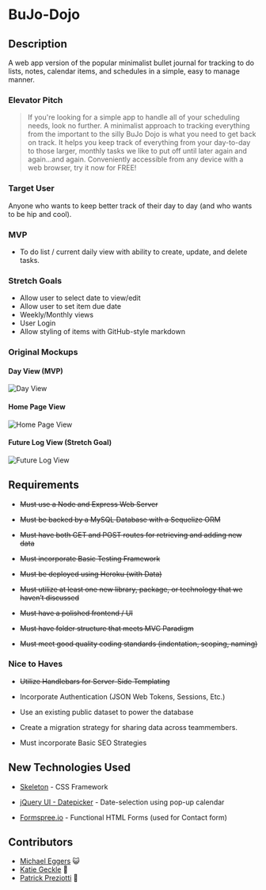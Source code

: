 # BuJo-Dojo

## Description
A web app version of the popular minimalist bullet journal for tracking to do lists, notes, calendar items, and schedules in a simple, easy to manage manner.

### Elevator Pitch
> If you're looking for a simple app to handle all of your scheduling needs, look no further. A minimalist approach to tracking everything from the important to the silly BuJo Dojo is what you need to get back on track. It helps you keep track of everything from your day-to-day to those larger, monthly tasks we like to put off until later again and again...and again. Conveniently accessible from any device with a web browser, try it now for FREE!

### Target User
Anyone who wants to keep better track of their day to day (and who wants to be hip and cool).

### MVP
+ To do list / current daily view with ability to create, update, and delete tasks.

### Stretch Goals
+ Allow user to select date to view/edit
+ Allow user to set item due date
+ Weekly/Monthly views
+ User Login
+ Allow styling of items with GitHub-style markdown

### Original Mockups

#### Day View (MVP)
![Day View](https://user-images.githubusercontent.com/22947371/26908406-73e9ef4c-4bc8-11e7-9736-1d163c11d729.png "BuJo - Day View")

#### Home Page View
![Home Page View](https://user-images.githubusercontent.com/22947371/26908408-73f680b8-4bc8-11e7-96b2-682f744e368e.png "BuJo - Home Page View")

#### Future Log View (Stretch Goal)
![Future Log View](https://user-images.githubusercontent.com/22947371/26908407-73f3b82e-4bc8-11e7-91e0-2b16931067db.png "BuJo - Future Log View")

## Requirements
+ ~~Must use a Node and Express Web Server~~

+ ~~Must be backed by a MySQL Database with a Sequelize ORM~~

+ ~~Must have both GET and POST routes for retrieving and adding new data~~

+ ~~Must incorporate Basic Testing Framework~~

+ ~~Must be deployed using Heroku (with Data)~~

+ ~~Must utilize at least one new library, package, or technology that we haven’t discussed~~

+ ~~Must have a polished frontend / UI~~

+ ~~Must have folder structure that meets MVC Paradigm~~

+ ~~Must meet good quality coding standards (indentation, scoping, naming)~~

### Nice to Haves

+ ~~Utilize Handlebars for Server-Side Templating~~

+ Incorporate Authentication (JSON Web Tokens, Sessions, Etc.)

+ Use an existing public dataset to power the database

+ Create a migration strategy for sharing data across teammembers.

+ Must incorporate Basic SEO Strategies 

## New Technologies Used

+ [Skeleton](http://www.getskeleton.com "Skeleton") - CSS Framework

+ [jQuery UI - Datepicker](https://jqueryui.com/datepicker/ "jQuery UI - Datepicker") - Date-selection using pop-up calendar

+ [Formspree.io](https://formspree.io/ "Formspree.io") - Functional HTML Forms (used for Contact form)

## Contributors
+ [Michael Eggers](https://github.com/mdeggers84 "GitHub - Michael") :smiley_cat:
+ [Katie Geckle](https://github.com/katiearina "GitHub - Katie") :tulip:
+ [Patrick Preziotti](https://github.com/ppreziotti "GitHub - Patrick") :balloon: